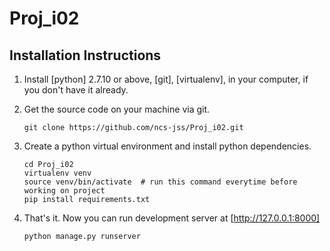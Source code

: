 # Proj_i02





## Installation Instructions

1. Install [python] 2.7.10 or above, [git], [virtualenv], in your computer, if you don't have it already.

2. Get the source code on your machine via git.

    ```shell
    git clone https://github.com/ncs-jss/Proj_i02.git

    ```

3. Create a python virtual environment and install python dependencies.

    ```shell
    cd Proj_i02
    virtualenv venv
    source venv/bin/activate  # run this command everytime before working on project
    pip install requirements.txt
    ```

4. That's it. Now you can run development server at [http://127.0.0.1:8000]

    ```
    python manage.py runserver
    ```